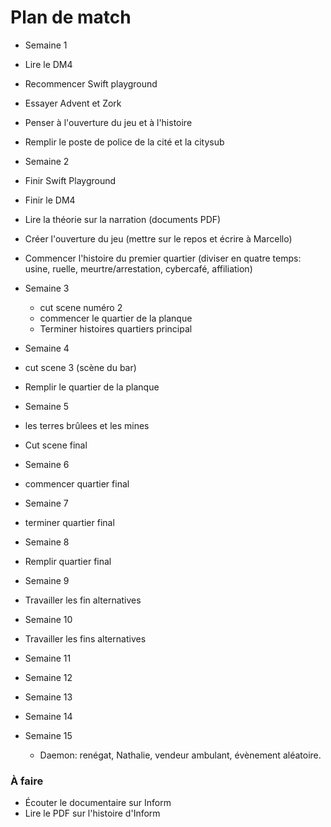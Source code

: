 # Plan de match

- Semaine 1
 - Lire le DM4
 - Recommencer Swift playground
 - Essayer Advent et Zork
  - Penser à l'ouverture du jeu et à l'histoire
  - Remplir le poste de police de la cité et la citysub


- Semaine 2
 - Finir Swift Playground
 - Finir le DM4
 - Lire la théorie sur la narration (documents PDF)
 - Créer l'ouverture du jeu (mettre sur le repos et écrire à Marcello)
 - Commencer l'histoire du premier quartier (diviser en quatre temps: usine, ruelle, meurtre/arrestation, cybercafé,  affiliation)

- Semaine 3
  - cut scene numéro 2
  - commencer le quartier de la planque
  - Terminer histoires quartiers principal


- Semaine 4
 - cut scene 3 (scène du bar)
 - Remplir le quartier de la planque

- Semaine 5
 - les terres brûlees et les mines
 - Cut scene final

- Semaine 6
 - commencer quartier final

- Semaine 7
 - terminer quartier final

- Semaine 8
 - Remplir quartier final

- Semaine 9
 - Travailler les fin alternatives

- Semaine 10
 - Travailler les fins alternatives 

- Semaine 11

- Semaine 12

- Semaine 13

- Semaine 14

- Semaine 15
  - Daemon: renégat, Nathalie, vendeur ambulant, évènement aléatoire.

### À faire

- Écouter le documentaire sur Inform
- Lire le PDF sur l'histoire d'Inform
